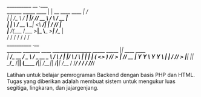 __________                __                      .___                          
\______   \_____    ____ |  | __ ____   ____    __| _/                          
 |    |  _/\__  \ _/ ___\|  |/ // __ \ /    \  / __ |                           
 |    |   \ / __ \\  \___|    <\  ___/|   |  \/ /_/ |                           
 |______  /(____  /\___  >__|_ \\___  >___|  /\____ |                           
        \/      \/     \/     \/    \/     \/      \/                           
__________                                                   .__                
\______   \_______  ____   ________________    _____   _____ |__| ____    ____  
 |     ___/\_  __ \/  _ \ / ___\_  __ \__  \  /     \ /     \|  |/    \  / ___\ 
 |    |     |  | \(  <_> ) /_/  >  | \// __ \|  Y Y  \  Y Y  \  |   |  \/ /_/  >
 |____|     |__|   \____/\___  /|__|  (____  /__|_|  /__|_|  /__|___|  /\___  / 
                        /_____/            \/      \/      \/        \//_____/
                        
                       
Latihan untuk belajar pemrograman Backend dengan basis PHP dan HTML.
Tugas yang diberikan adalah membuat sistem untuk mengukur luas segitiga, lingkaran, dan jajargenjang.
